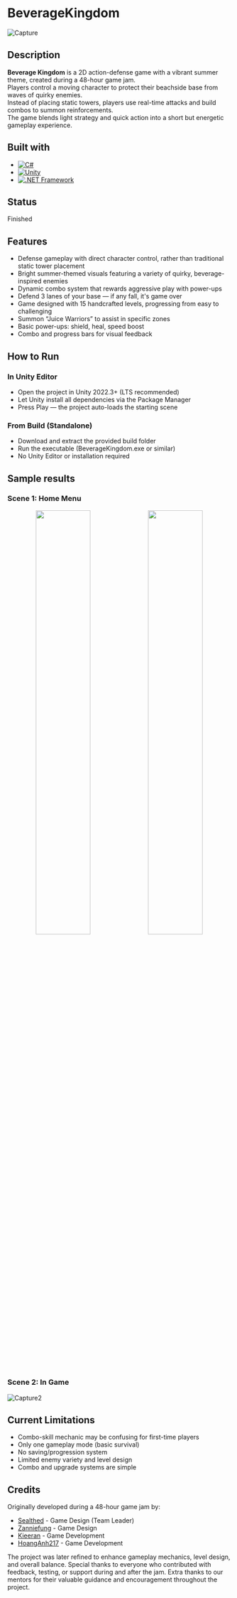 # BeverageKingdom
![Capture](https://github.com/user-attachments/assets/ec49e300-1257-4a18-adbb-e4469862270a)

## Description
**Beverage Kingdom** is a 2D action-defense game with a vibrant summer theme, created during a 48-hour game jam.  
Players control a moving character to protect their beachside base from waves of quirky enemies.  
Instead of placing static towers, players use real-time attacks and build combos to summon reinforcements.  
The game blends light strategy and quick action into a short but energetic gameplay experience.
## Built with
- [![C#](https://img.shields.io/badge/C%23-%23239120.svg?style=for-the-badge&logo=c-sharp&logoColor=white)](https://learn.microsoft.com/en-us/dotnet/csharp/)
- [![Unity](https://img.shields.io/badge/Unity-%23000000.svg?style=for-the-badge&logo=unity&logoColor=white)](https://unity.com/)
- [![.NET Framework](https://img.shields.io/badge/.NET_Framework-%235C2D91.svg?style=for-the-badge&logo=dotnet&logoColor=white)](https://dotnet.microsoft.com/en-us/)

## Status
Finished
## Features
- Defense gameplay with direct character control, rather than traditional static tower placement
- Bright summer-themed visuals featuring a variety of quirky, beverage-inspired enemies
- Dynamic combo system that rewards aggressive play with power-ups
- Defend 3 lanes of your base — if any fall, it's game over
- Game designed with 15 handcrafted levels, progressing from easy to challenging
- Summon “Juice Warriors” to assist in specific zones
- Basic power-ups: shield, heal, speed boost
- Combo and progress bars for visual feedback

## How to Run
### In Unity Editor
- Open the project in Unity 2022.3+ (LTS recommended)
- Let Unity install all dependencies via the Package Manager
- Press Play — the project auto-loads the starting scene

### From Build (Standalone)
- Download and extract the provided build folder
- Run the executable (BeverageKingdom.exe or similar)
- No Unity Editor or installation required

## Sample results
### Scene 1: Home Menu
<p align="center">
  <img src="https://github.com/user-attachments/assets/ec49e300-1257-4a18-adbb-e4469862270a" width="49.5%"/>
  <img src="https://github.com/user-attachments/assets/71be03a3-3a15-43ad-9765-612c5cc91c8c" width="49.5%"/>
</p>

### Scene 2: In Game
![Capture2](https://github.com/user-attachments/assets/da907559-1053-447f-85f7-4b0fb666e447)

## Current Limitations
- Combo-skill mechanic may be confusing for first-time players
- Only one gameplay mode (basic survival)
- No saving/progression system
- Limited enemy variety and level design
- Combo and upgrade systems are simple
## Credits
Originally developed during a 48-hour game jam by:
- [Sealthed](https://github.com/Sealthed) - Game Design (Team Leader)
- [Zanniefung](https://github.com/Zanniefung) - Game Design
- [Kieeran](https://github.com/Kieeran) - Game Development
- [HoangAnh217](https://github.com/HoangAnh217) - Game Development

The project was later refined to enhance gameplay mechanics, level design, and overall balance.
Special thanks to everyone who contributed with feedback, testing, or support during and after the jam.
Extra thanks to our mentors for their valuable guidance and encouragement throughout the project.


